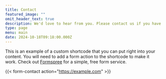 ```yaml
---
title: Contact
featured_image: ""
omit_header_text: true
description: We'd love to hear from you. Please contact us if you have any questions
type: page
menu: main
date: 2024-10-18T09:18:00.000Z
---
```



This is an example of a custom shortcode that you can put right into your content. You will need to add a form action to the shortcode to make it work. Check out [Formspree](https://formspree.io/) for a simple, free form service. 

{{< form-contact action="https://example.com"  >}}
